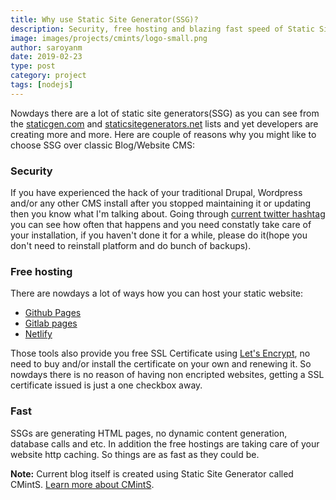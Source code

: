 ```yaml
---
title: Why use Static Site Generator(SSG)?
description: Security, free hosting and blazing fast speed of Static Site Generators. Three reasons of choosing Static Site Generator over classic CMS.
image: images/projects/cmints/logo-small.png
author: saroyanm
date: 2019-02-23
type: post
category: project
tags: [nodejs]
---
```


Nowdays there are a lot of static site generators(SSG) as you can see from the
[staticgen.com](https://www.staticgen.com/) and
[staticsitegenerators.net](https://staticsitegenerators.net/) lists and yet
developers are creating more and more. Here are couple of reasons why you might
like to choose SSG over classic Blog/Website CMS:

### Security

If you have experienced the hack of your traditional Drupal, Wordpress and/or
any other CMS install after you stopped maintaining it or updating then you know
what I'm talking about. Going through [current twitter
hashtag](https://twitter.com/hashtag/drupalgeddon) you can see how often that
happens and you need constatly take care of your installation, if you haven't
done it for a while, please do it(hope you don't need to reinstall platform and
do bunch of backups).

### Free hosting

There are nowdays a lot of ways how you can host your static website:

- [Github Pages](https://pages.github.com/)
- [Gitlab pages](https://about.gitlab.com/product/pages/)
- [Netlify](https://www.netlify.com/)

Those tools also provide you free SSL Certificate using [Let's
Encrypt](https://letsencrypt.org/), no need to buy and/or install the
certificate on your own and renewing it. So nowdays there is no reason of having
non encripted websites, getting a SSL certificate issued is just a one checkbox
away.

### Fast

SSGs are generating HTML pages, no dynamic content generation, database calls
and etc. In addition the free hostings are taking care of your website http
caching. So things are as fast as they could be.

**Note:** Current blog itself is created using Static Site Generator called
CMintS. [Learn more about CMintS](https://cmints.io/).
